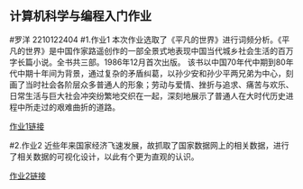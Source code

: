 ## 计算机科学与编程入门作业
#罗洋 2210122404
#1.作业1
本次作业选取了《平凡的世界》进行词频分析。《平凡的世界》是中国作家路遥创作的一部全景式地表现中国当代城乡社会生活的百万字长篇小说。全书共三部。1986年12月首次出版。
该书以中国70年代中期到80年代中期十年间为背景，通过复杂的矛盾纠葛，以孙少安和孙少平两兄弟为中心，刻画了当时社会各阶层众多普通人的形象；劳动与爱情、挫折与追求、痛苦与欢乐、日常生活与巨大社会冲突纷繁地交织在一起，深刻地展示了普通人在大时代历史进程中所走过的艰难曲折的道路。

[作业1链接](https://modi.github.io/平凡的世界人物词云.html)

#2.作业2
近些年来国家经济飞速发展，故抓取了国家数据网上的相关数据，进行了相关数据的可视化设计，以此有个更为直观的认识。

[作业2链接](https://modi.github.io/地区生产总值.html)
